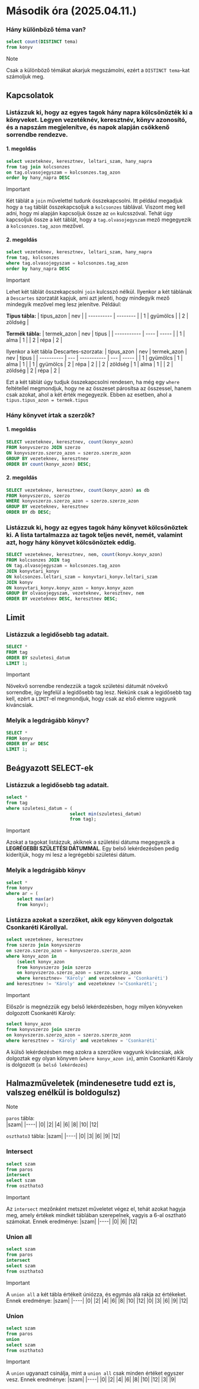 # Második óra (2025.04.11.)
### Hány különböző téma van?
```sql
select count(DISTINCT tema)
from konyv
```
> [!NOTE]
> Csak a különböző témákat akarjuk megszámolni, ezért a `DISTINCT tema`-kat számoljuk meg.

## Kapcsolatok
### Listázzuk ki, hogy az egyes tagok hány napra kölcsönözték ki a könyveket. Legyen vezetéknév, keresztnév, könyv azonosító, és a napszám megjelenítve, és napok alapján csökkenő sorrendbe rendezve.
#### 1. megoldás
```sql
select vezeteknev, keresztnev, leltari_szam, hany_napra
from tag join kolcsonzes
on tag.olvasojegyszam = kolcsonzes.tag_azon
order by hany_napra DESC
```
> [!IMPORTANT]
> Két táblát a `join` művelettel tudunk összekapcsolni. Itt például megadjuk hogy a `tag` táblát összekapcsoljuk a `kolcsonzes` táblával. Viszont meg kell adni, hogy mi alapján kapcsoljuk össze az `on` kulcsszóval. Tehát úgy kapcsoljuk össze a két táblát, hogy a `tag.olvasojegyszam` mező megegyezik a `kolcsonzes.tag_azon` mezővel.

#### 2. megoldás
```sql
select vezeteknev, keresztnev, leltari_szam, hany_napra
from tag, kolcsonzes
where tag.olvasojegyszam = kolcsonzes.tag_azon
order by hany_napra DESC
```

> [!IMPORTANT]
> Lehet két táblát összekapcsolni `join` kulcsszó nélkül. Ilyenkor a két táblának a `Descartes` szorzatát kapjuk, ami azt jelenti, hogy mindegyik mező mindegyik mezővel meg lesz jelenítve. Például:
>
> **Típus tábla:**
> | tipus_azon | nev      |
> | ---------- | -------- |
> | 1          | gyümölcs |
> | 2          | zöldség  |
>
> **Termék tábla:**
> | termek_azon | nev  | tipus |
> | ----------- | ---- | ----- |
> | 1           | alma | 1     |
> | 2           | répa | 2     |
>
> Ilyenkor a két tábla Descartes-szorzata:
> | tipus_azon | nev | termek_azon | nev | tipus |
> | ---------- | --- | ----------- | --- | ----- |
> | 1 | gyümölcs | 1 | alma | 1 |
> | 1 | gyümölcs | 2 | répa | 2 |
> | 2 | zöldség | 1 | alma | 1 |
> | 2 | zöldség | 2 | répa | 2 |
> 
> Ezt a két táblát úgy tudjuk összekapcsolni rendesen, ha még egy `where` feltétellel megmondjuk, hogy ne az összeset párosítsa az összessel, hanem csak azokat, ahol a két érték megegyezik. Ebben az esetben, ahol a `tipus.tipus_azon = termek.tipus`

### Hány könyvet írtak a szerzők?
#### 1. megoldás
```sql
SELECT vezeteknev, keresztnev, count(konyv_azon)
FROM konyvszerzo JOIN szerzo
ON konyvszerzo.szerzo_azon = szerzo.szerzo_azon
GROUP BY vezeteknev, keresztnev
ORDER BY count(konyv_azon) DESC;
```
#### 2. megoldás
```sql
SELECT vezeteknev, keresztnev, count(konyv_azon) as db
FROM konyvszerzo, szerzo
WHERE konyvszerzo.szerzo_azon = szerzo.szerzo_azon
GROUP BY vezeteknev, keresztnev
ORDER BY db DESC;
```

### Listázzuk ki, hogy az egyes tagok hány könyvet kölcsönöztek ki. A lista tartalmazza az tagok teljes nevét, nemét, valamint azt, hogy hány könyvet kölcsönöztek eddig.

```sql
SELECT vezeteknev, keresztnev, nem, count(konyv.konyv_azon)
FROM kolcsonzes JOIN tag
ON tag.olvasojegyszam = kolcsonzes.tag_azon
JOIN konyvtari_konyv 
ON kolcsonzes.leltari_szam = konyvtari_konyv.leltari_szam
JOIN konyv
ON konyvtari_konyv.konyv_azon = konyv.konyv_azon
GROUP BY olvasojegyszam, vezeteknev, keresztnev, nem
ORDER BY vezeteknev DESC, keresztnev DESC;
```

## Limit
### Listázzuk a legidősebb tag adatait.
```sql
SELECT *
FROM tag
ORDER BY szuletesi_datum
LIMIT 1;
```
> [!IMPORTANT]
> Növekvő sorrendbe rendezzük a tagok születési dátumát növekvő sorrendbe, így legfelül a legidősebb tag lesz. Nekünk csak a legidősebb tag kell, ezért a `LIMIT`-el megmondjuk, hogy csak az első elemre vagyunk kiváncsiak.

### Melyik a legdrágább könyv?
```sql
SELECT *
FROM konyv
ORDER BY ar DESC
LIMIT 1;
```

## Beágyazott SELECT-ek
### Listázzuk a legidősebb tag adatait.
```sql
select *
from tag
where szuletesi_datum = (
                        select min(szuletesi_datum)
                        from tag);
```
> [!IMPORTANT]
> Azokat a tagokat listázzuk, akiknek a születési dátuma megegyezik a **LEGRÉGEBBI SZÜLETÉSI DÁTUMMAL**. Egy belső lekérdezésben pedig kiderítjük, hogy mi lesz a legrégebbi születési dátum.
### Melyik a legdrágább könyv
```sql
select *
from konyv
where ar = (
	select max(ar)
	from konyv);
```

### Listázza azokat a szerzőket, akik egy könyven dolgoztak Csonkaréti Károllyal.
```sql
select vezeteknev, keresztnev
from szerzo join konyvszerzo
on szerzo.szerzo_azon = konyvszerzo.szerzo_azon
where konyv_azon in
    (select konyv_azon
    from konyvszerzo join szerzo
    on konyvszerzo.szerzo_azon = szerzo.szerzo_azon
	where keresztnev= 'Károly' and vezeteknev = 'Csonkaréti')
and keresztnev != 'Károly' and vezeteknev !='Csonkaréti'; 
```

> [!IMPORTANT]
> Előszőr is megnézzük egy belső lekérdezésben, hogy milyen könyveken dolgozott Csonkaréti Károly:
> ```sql
> select konyv_azon
> from konyvszerzo join szerzo
> on konyvszerzo.szerzo_azon = szerzo.szerzo_azon
> where keresztnev = 'Károly' and vezeteknev = 'Csonkaréti'
> ```
> A külső lekérdezésben meg azokra a szerzőkre vagyunk kiváncsiak, akik dolgoztak egy olyan könyven (`where konyv_azon in`), amin Csonkaréti Károly is dolgozott (`a belső lekérdezés`)

## Halmazműveletek (mindenesetre tudd ezt is, valszeg enélkül is boldogulsz)
> [!NOTE]
> `paros` tábla:    
> |szam|
> |----|
> |0|
> |2|
> |4|
> |6|
> |8|
> |10|
> |12|
>
> `oszthato3` tábla:
> |szam|
> |----|
> |0|
> |3|
> |6|
> |9|
> |12|

### Intersect
```sql
select szam
from paros
intersect
select szam
from oszthato3
```
> [!IMPORTANT]
> Az `intersect` mezőnként metszet műveletet végez el, tehát azokat hagyja meg, amely értékek mindkét táblában szerepelnek, vagyis a 6-al osztható számokat. Ennek eredménye:
> |szam|
> |----|
> |0|
> |6|
> |12|

### Union all
```sql
select szam
from paros
intersect
select szam
from oszthato3
```

> [!IMPORTANT]
> A `union all` a két tábla értékeit úniózza, és egymás alá rakja az értékeket. Ennek eredménye:
> |szam|
> |----|
> |0|
> |2|
> |4|
> |6|
> |8|
> |10|
> |12|
> |0|
> |3|
> |6|
> |9|
> |12|

### Union
```sql
select szam
from paros
union
select szam
from oszthato3
```

> [!IMPORTANT]
> A `union` ugyanazt csinálja, mint a `union all` csak minden értéket egyszer vesz. Ennek eredménye:
> |szam|
> |----|
> |0|
> |2|
> |4|
> |6|
> |8|
> |10|
> |12|
> |3|
> |9|
